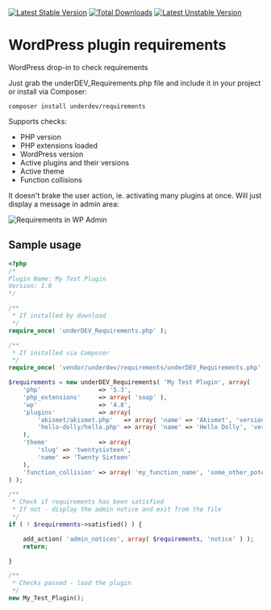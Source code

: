 [![Latest Stable Version](https://poser.pugx.org/underdev/requirements/v/stable)](https://packagist.org/packages/underdev/requirements) [![Total Downloads](https://poser.pugx.org/underdev/requirements/downloads)](https://packagist.org/packages/underdev/requirements) [![Latest Unstable Version](https://poser.pugx.org/underdev/requirements/v/unstable)](https://packagist.org/packages/underdev/requirements)

# WordPress plugin requirements
WordPress drop-in to check requirements

Just grab the underDEV_Requirements.php file and include it in your project or install via Composer:

`composer install underdev/requirements`

Supports checks:
* PHP version
* PHP extensions loaded
* WordPress version
* Active plugins and their versions
* Active theme
* Function collisions

It doesn't brake the user action, ie. activating many plugins at once. Will just display a message in admin area:

![Requirements in WP Admin](https://www.wpart.co/img/requirements.png)

## Sample usage

```php
<?php
/*
Plugin Name: My Test Plugin
Version: 1.0
*/

/**
 * If installed by download
 */
require_once( 'underDEV_Requirements.php' );

/**
 * If installed via Composer
 */
require_once( 'vendor/underdev/requirements/underDEV_Requirements.php' );

$requirements = new underDEV_Requirements( 'My Test Plugin', array(
	'php'                => '5.3',
	'php_extensions'     => array( 'soap' ),
	'wp'                 => '4.8',
	'plugins'            => array(
		'akismet/akismet.php'   => array( 'name' => 'Akismet', 'version' => '3.0' ),
		'hello-dolly/hello.php' => array( 'name' => 'Hello Dolly', 'version' => '1.5' )
	),
	'theme'              => array(
		'slug' => 'twentysixteen',
		'name' => 'Twenty Sixteen'
	),
	'function_collision' => array( 'my_function_name', 'some_other_potential_collision' ),
) );

/**
 * Check if requirements has been satisfied
 * If not - display the admin notice and exit from the file
 */
if ( ! $requirements->satisfied() ) {

	add_action( 'admin_notices', array( $requirements, 'notice' ) );
	return;

}

/**
 * Checks passed - load the plugin
 */
new My_Test_Plugin();
```
